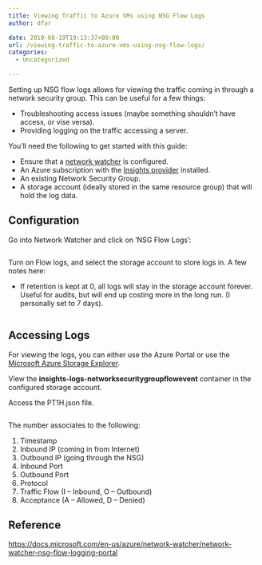 ```yaml
---
title: Viewing Traffic to Azure VMs using NSG Flow Logs
author: dfar

date: 2019-08-19T19:13:37+00:00
url: /viewing-traffic-to-azure-vms-using-nsg-flow-logs/
categories:
  - Uncategorized

---
```

Setting up NSG flow logs allows for viewing the traffic coming in through a network security group. This can be useful for a few things:

  * Troubleshooting access issues (maybe something shouldn&#8217;t have access, or vise versa).
  * Providing logging on the traffic accessing a server.

You&#8217;ll need the following to get started with this guide:

  * Ensure that a <a rel="noreferrer noopener" aria-label="network watcher (opens in a new tab)" href="https://docs.microsoft.com/en-us/azure/network-watcher/network-watcher-nsg-flow-logging-portal" target="_blank">network watcher</a> is configured.
  * An Azure subscription with the <a rel="noreferrer noopener" aria-label="Insights provider (opens in a new tab)" href="https://docs.microsoft.com/en-us/azure/network-watcher/network-watcher-nsg-flow-logging-portal" target="_blank">Insights provider</a> installed.
  * An existing Network Security Group.
  * A storage account (ideally stored in the same resource group) that will hold the log data.

## Configuration

Go into Network Watcher and click on &#8216;NSG Flow Logs&#8217;:<figure class="wp-block-image">

<img src="https://dfar.io/wp-content/uploads/2019/08/image-1.png" alt="" class="wp-image-578" srcset="https://40.76.37.251/wp-content/uploads/2019/08/image-1.png 399w, https://40.76.37.251/wp-content/uploads/2019/08/image-1-300x274.png 300w" sizes="(max-width: 399px) 85vw, 399px" /> </figure> 

Turn on Flow logs, and select the storage account to store logs in. A few notes here:

  * If retention is kept at 0, all logs will stay in the storage account forever. Useful for audits, but will end up costing more in the long run. (I personally set to 7 days).<figure class="wp-block-image">

<img src="https://dfar.io/wp-content/uploads/2019/08/image-2-756x1024.png" alt="" class="wp-image-579" srcset="https://40.76.37.251/wp-content/uploads/2019/08/image-2-756x1024.png 756w, https://40.76.37.251/wp-content/uploads/2019/08/image-2-222x300.png 222w, https://40.76.37.251/wp-content/uploads/2019/08/image-2-768x1040.png 768w, https://40.76.37.251/wp-content/uploads/2019/08/image-2.png 975w" sizes="(max-width: 709px) 85vw, (max-width: 909px) 67vw, (max-width: 984px) 61vw, (max-width: 1362px) 45vw, 600px" /> </figure> 

## Accessing Logs

For viewing the logs, you can either use the Azure Portal or use the [Microsoft Azure Storage Explorer][1].

View the **insights-logs-networksecuritygroupflowevent** container in the configured storage account.

Access the PT1H.json file.<figure class="wp-block-image">

<img src="https://dfar.io/wp-content/uploads/2019/08/image-3.png" alt="" class="wp-image-580" srcset="https://40.76.37.251/wp-content/uploads/2019/08/image-3.png 999w, https://40.76.37.251/wp-content/uploads/2019/08/image-3-300x110.png 300w, https://40.76.37.251/wp-content/uploads/2019/08/image-3-768x282.png 768w" sizes="(max-width: 709px) 85vw, (max-width: 909px) 67vw, (max-width: 1362px) 62vw, 840px" /> </figure> 

The number associates to the following:

  1. Timestamp
  2. Inbound IP (coming in from Internet)
  3. Outbound IP (going through the NSG)
  4. Inbound Port
  5. Outbound Port
  6. Protocol
  7. Traffic Flow (I &#8211; Inbound, O &#8211; Outbound)
  8. Acceptance (A &#8211; Allowed, D &#8211; Denied)

## Reference

<https://docs.microsoft.com/en-us/azure/network-watcher/network-watcher-nsg-flow-logging-portal>

 [1]: https://azure.microsoft.com/en-us/features/storage-explorer/